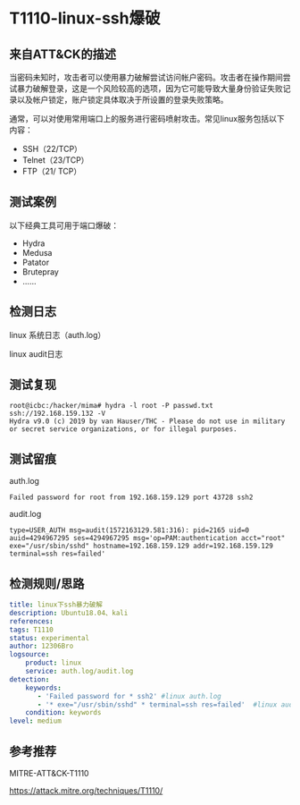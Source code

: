 # T1110-linux-ssh爆破

## 来自ATT&CK的描述

当密码未知时，攻击者可以使用暴力破解尝试访问帐户密码。攻击者在操作期间尝试暴力破解登录，这是一个风险较高的选项，因为它可能导致大量身份验证失败记录以及帐户锁定，账户锁定具体取决于所设置的登录失败策略。

通常，可以对使用常用端口上的服务进行密码喷射攻击。常见linux服务包括以下内容：

- SSH（22/TCP）
- Telnet（23/TCP）
- FTP（21/ TCP）

## 测试案例

以下经典工具可用于端口爆破：

- Hydra
- Medusa
- Patator
- Brutepray
- ……

## 检测日志

linux 系统日志（auth.log）

linux audit日志

## 测试复现

```shell
root@icbc:/hacker/mima# hydra -l root -P passwd.txt  ssh://192.168.159.132 -V
Hydra v9.0 (c) 2019 by van Hauser/THC - Please do not use in military or secret service organizations, or for illegal purposes.
```

## 测试留痕

auth.log

```log
Failed password for root from 192.168.159.129 port 43728 ssh2
```

audit.log

```log
type=USER_AUTH msg=audit(1572163129.581:316): pid=2165 uid=0 auid=4294967295 ses=4294967295 msg='op=PAM:authentication acct="root" exe="/usr/sbin/sshd" hostname=192.168.159.129 addr=192.168.159.129 terminal=ssh res=failed'
```

## 检测规则/思路

```yml
title: linux下ssh暴力破解
description: Ubuntu18.04、kali
references:
tags: T1110
status: experimental
author: 12306Bro
logsource:
    product: linux
    service: auth.log/audit.log
detection:
    keywords:
       - 'Failed password for * ssh2' #linux auth.log
       - '* exe="/usr/sbin/sshd" * terminal=ssh res=failed'  #linux audit.log
    condition: keywords
level: medium
```

## 参考推荐

MITRE-ATT&CK-T1110

<https://attack.mitre.org/techniques/T1110/>
